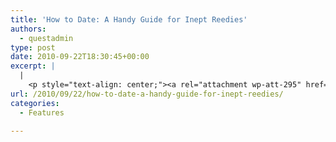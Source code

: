 ```yaml
---
title: 'How to Date: A Handy Guide for Inept Reedies'
authors: 
  - questadmin
type: post
date: 2010-09-22T18:30:45+00:00
excerpt: |
  |
    <p style="text-align: center;"><a rel="attachment wp-att-295" href="../wp-content/uploads/2010/09/dating-flowchart-revised.jpg"><img class="aligncenter size-full wp-image-295" title="dating-flowchart-revised" src="../wp-content/uploads/2010/09/dating-flowchart-revised.jpg" alt="" width="252" height="169" /></a></p>
url: /2010/09/22/how-to-date-a-handy-guide-for-inept-reedies/
categories:
  - Features

---
```

<p style="text-align: center;">
  <a href="https://i2.wp.com/www.reedquest.org/wp-content/uploads/2010/09/dating-flowchart-revised.jpg"><img class="aligncenter size-full wp-image-295" title="How to Date: A Handy Guide for Inept Reedies. By Jamie Perkins." src="https://i2.wp.com/www.reedquest.org/wp-content/uploads/2010/09/dating-flowchart-revised.jpg?resize=560%2C375" alt="" data-recalc-dims="1" /></a>
</p>